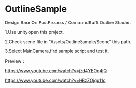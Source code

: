 # OutlineSample
Design Base On PostProcess / CommandBufft Outline Shader.

1.Use unity open this project.

2.Check scene file in "Assets/OutlineSample/Scene" this path.

3.Select MainCamera,find sample script and test it.

Preview：

https://www.youtube.com/watch?v=jZd4YEOq4jQ

https://www.youtube.com/watch?v=HBzZOjgu11c
